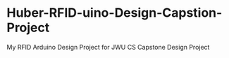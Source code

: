 # Huber-RFID-uino-Design-Capstion-Project
My RFID Arduino Design Project for JWU CS Capstone Design Project
